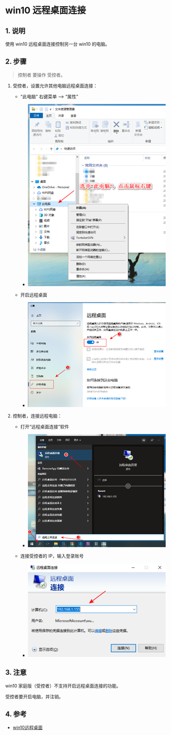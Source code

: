 # win10 远程桌面连接

## 1. 说明

使用 win10 远程桌面连接控制另一台 win10 的电脑。


## 2. 步骤

>控制者 要操作 受控者。

1. 受控者，设置允许其他电脑远程桌面连接：

    * “此电脑” 右键菜单 --> “属性”

        * ![./images/win10_remote_link_1.png](./images/win10_remote_link_1.png) 

    * 开启远程桌面    

        * ![./images/win10_remote_link_2.png](./images/win10_remote_link_2.png) 

2. 控制者，连接远程电脑：

    * 打开“远程桌面连接”软件

        * ![./images/win10_remote_link_3.png](./images/win10_remote_link_3.png) 

    * 连接受控者的 IP，输入登录账号
    
        * ![./images/win10_remote_link_4.png](./images/win10_remote_link_4.png) 

## 3. 注意

win10 家庭版（受控者）不支持开启远程桌面连接的功能。

受控者要开启电脑，并注销。

## 4. 参考

* [win10远程桌面](https://www.51dongshi.com/ebedfaccrc.html)